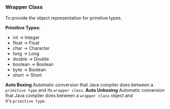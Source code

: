 ### Wrapper Class

To provide the object representation for primitive  types.

**Primitive Types:**
- int   &rarr; Integer
- float &rarr; Float
- char &rarr; Character
- long &rarr; Long
- double &rarr; Double
- boolean &rarr; Boolean
- byte &rarr; Boolean
- short &rarr; Short



**Auto Boxing**
Automatic conversion that Java compiler does between a `primitive type` and its `wrapper class`.
**Auto Unboxing**
Automatic conversion that Java compiler does between a `wrapper class` object and it's `primitive type`.
